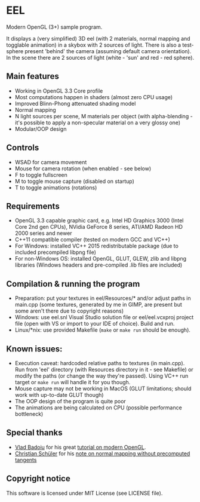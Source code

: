 # EEL
Modern OpenGL (3+) sample program.

It displays a (very simplified) 3D eel (with 2 materials, normal mapping and togglable animation) in a skybox with 2 sources of light.
There is also a test-sphere present 'behind' the camera (assuming default camera orientation).
In the scene there are 2 sources of light (white - 'sun' and red - red sphere).

## Main features
* Working in OpenGL 3.3 Core profile
* Most computations happen in shaders (almost zero CPU usage)
* Improved Blinn-Phong attenuated shading model
* Normal mapping
* N light sources per scene, M materials per object (with alpha-blending - it's possible to apply a non-specular material on a very glossy one)
* Modular/OOP design

## Controls
* WSAD for camera movement
* Mouse for camera rotation (when enabled - see below)
* F to toggle fullscreen
* M to toggle mouse capture (disabled on startup)
* T to toggle animations (rotations)

## Requirements
* OpenGL 3.3 capable graphic card, e.g. Intel HD Graphics 3000 (Intel Core 2nd gen CPUs), NVidia GeForce 8 series, ATI/AMD Radeon HD 2000 series and newer
* C++11 compatible compiler (tested on modern GCC and VC++)
* For Windows: installed VC++ 2015 redistributable package (due to included precompiled libpng file)
* For non-Windows OS: installed OpenGL, GLUT, GLEW, zlib and libpng libraries (Windows headers and pre-compiled .lib files are included)

## Compilation & running the program
* Preparation: put your textures in eel/Resources/* and/or adjust paths in main.cpp (some textures, generated by me in GIMP, are present but some aren't there due to copyright reasons)
* Windows: use eel.snl Visual Studio solution file or eel/eel.vcxproj project file (open with VS or import to your IDE of choice). Build and run.
* Linux/*nix: use provided Makefile (`make` or `make run` should be enough).

## Known issues:
* Execution caveat: hardcoded relative paths to textures (in main.cpp). Run from 'eel' directory (with Resources directory in it - see Makefile) or modify the paths (or change the way they're passed). Using VC++ run target or `make run` will handle it for you though.
* Mouse capture may not be working in MacOS (GLUT limitations; should work with up-to-date GLUT though)
* The OOP design of the program is quite poor
* The animations are being calculated on CPU (possible performance bottleneck)

## Special thanks
* [Vlad Badoiu](http://in2gpu.com/author/vlad-badoiu/) for his great [tutorial on modern OpenGL](http://in2gpu.com/opengl-3/).
* [Christian Schüler](http://www.thetenthplanet.de/about) for his [note on normal mapping without precomputed tangents](http://www.thetenthplanet.de/archives/1180)

## Copyright notice
This software is licensed under MIT License (see LICENSE file).